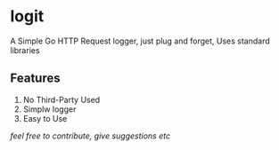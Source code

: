 # logit

A Simple Go HTTP Request logger, just plug and forget, 
Uses standard libraries


## Features
1. No Third-Party Used
2. Simplw logger
3. Easy to Use

*feel free to contribute, give suggestions etc*
